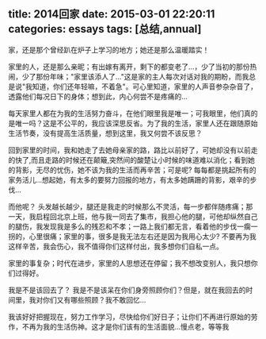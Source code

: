 title: 2014回家
date: 2015-03-01 22:20:11
categories: essays
tags: [总结,annual]
---
家，还是那个曾经趴在炉子上学习的地方；她还是那么温暖踏实！

家里的人，还是那么亲昵；有出嫁有离开，剩下的都变老了...，少了当初的那份热闹，少了那份年味；"家里该添人了..."这是家的主人每次对话对我的期盼，而我总是说"我知道，你们还年轻嘛，不着急"。可心里知道，家里的人声音参杂杂音了，透露他们每况日下的身体；想到此，内心何尝不是疼痛的...

<!-- more -->

每天家里人都在为我的生活努力奋斗，在他们眼里我是唯一；可我眼里，他们真的是唯一吗？这是不公平的，我应该深思反省。为了我的生活，家里人还在跟随原始生活节奏，没有提高生活质量，想到这里，我又何尝不该反思？

回到家里的时间，我和她走了去她母亲家的路，路比以前好了，可她却没有以前走的快了,而且走路的时候还在颠簸,突然间的酸楚让小时候的味道难以消化；看到她的背影，无尽的忧伤，她不该为我的生活而再辛苦；可是呢? 每每都是挑起所有的家务活儿...想起她，有太多的要努力回报的地方，有太多她蹒跚的背影，艰辛的步伐...

而他呢？ 头发越长越少，腿还是我走的时候那么不灵活，每一步都伴随疼痛；那一天，我启程回北京上班，他与我一同去了集市，我担心他的腿，可他却纵然自己的腿伤，我发现我是多么的残忍和不孝；一路上我们都无言，看着他的步伐一瘸一拐的，心里很痛；家里的事，很多是我无法左右还是因为我用心太少? 不要再为我这样辛苦，我会伤心，我不值得你们这样付出，我多想你们自私一点。

家里的事复杂；时代在进步，家里的人思想还在停留；我不想改变别人，我只想你们过得好。

我是不是该回去了？ 我是不是该呆在你们身旁照顾你们？但是，就在我回去的时间里，我对你们又有哪些照顾？我不敢回忆...

我该好好把握现在，努力工作学习，尽快给你们好日子；让你们不再进行原始的劳作，不再为我的生活伤神。这才是你们该有的生活面貌...慢点老，等等我